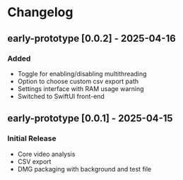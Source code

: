 # Changelog

## early-prototype [0.0.2] - 2025-04-16
### Added
- Toggle for enabling/disabling multithreading
- Option to choose custom csv export path
- Settings interface with RAM usage warning
- Switched to SwiftUI front-end

## early-prototype [0.0.1] - 2025-04-15
### Initial Release
- Core video analysis
- CSV export
- DMG packaging with background and test file
